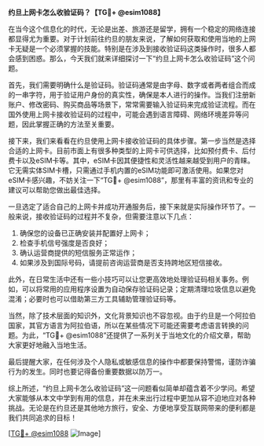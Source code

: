 **约旦上网卡怎么收验证码？【TG💪+ @esim1088】**

在当今这个信息化的时代，无论是出差、旅游还是留学，拥有一个稳定的网络连接都显得尤为重要。对于计划前往约旦的朋友来说，了解如何获取和使用当地的上网卡无疑是一个必须掌握的技能。特别是在涉及到接收验证码这类操作时，很多人都会感到困惑。那么，今天我们就来详细探讨一下“约旦上网卡怎么收验证码”这个问题。

首先，我们需要明确什么是验证码。验证码通常是由字母、数字或者两者组合而成的一串字符，用于验证用户身份的真实性，确保是本人进行的操作。当我们注册新账户、修改密码、购买商品等场景下，常常需要输入验证码来完成验证流程。而在国外使用上网卡接收验证码的过程中，可能会遇到语言障碍、网络环境差异等问题，因此掌握正确的方法至关重要。

接下来，我们来看看在约旦使用上网卡接收验证码的具体步骤。第一步当然是选择合适的上网卡。目前市面上有很多种类型的上网卡可供选择，比如预付费卡、后付费卡以及eSIM卡等。其中，eSIM卡因其便捷性和灵活性越来越受到用户的青睐。它无需实体SIM卡槽，只需通过手机内置的eSIM功能即可激活使用。如果您对eSIM卡感兴趣，不妨关注一下“TG💪+ @esim1088”，那里有丰富的资讯和专业的建议可以帮助您做出最佳选择。

一旦选定了适合自己的上网卡并成功开通服务后，接下来就是实际操作环节了。一般来说，接收验证码的过程并不复杂，但需要注意以下几点：

1. 确保您的设备已正确安装并配置好上网卡；
2. 检查手机信号强度是否良好；
3. 确认运营商提供的短信服务正常运作；
4. 如果涉及到国际号码，请提前咨询运营商是否支持跨地区短信接收。

此外，在日常生活中还有一些小技巧可以让您更高效地处理验证码相关事务。例如，可以将常用的应用程序设置为自动保存验证码记录；定期清理垃圾信息以避免混淆；必要时也可以借助第三方工具辅助管理验证码等。

当然，除了技术层面的知识外，文化背景知识也不容忽视。由于约旦是一个阿拉伯国家，其官方语言为阿拉伯语，所以在某些情况下可能还需要考虑语言转换的问题。为此，“TG💪+ @esim1088”还提供了一系列关于当地文化的介绍文章，帮助大家更好地融入当地生活。

最后提醒大家，在任何涉及个人隐私或敏感信息的操作中都要保持警惕，谨防诈骗行为的发生。同时也要记得备份重要数据以防万一。

综上所述，“约旦上网卡怎么收验证码”这一问题看似简单却蕴含着不少学问。希望大家能够从本文中学到有用的信息，并在未来出行过程中更加从容不迫地应对各种挑战。无论是在约旦还是其他地方旅行，安全、方便地享受互联网带来的便利都是我们共同追求的目标！

[[TG💪+ @esim1088](https://t.me/s/esim1088) ![Image](https://i.postimg.cc/4NQfJmqS/Snipaste-2025-05-13-00-14-12.png)]